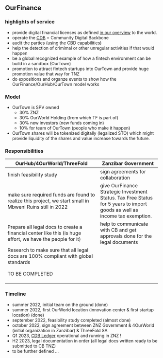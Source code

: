 

## OurFinance

### highlights of service

- provide digital financial licenses as defined [in our overview](../ourfinance/overview.md) to the world.
- operate the [CDB](../ourtown/community_digital_backbone.md) = Community Digital Backbone 
- audit the parties (using the CBD capabilities)
- help the detection of crimimal or other unregular activities if that would happen
- be a global recognized example of how a fintech environment can be build in a sandbox (OurTown)
- promotion to attract fintech startups into OurTown and provide huge promotion value that way for TNZ
- do expositions and organze events to show how the OurFinance/OurHub/OurTown model works

### Model 

- OurTown is SPV owned 
    - 30% ZNZ
    - 30% OurWorld Holding (from which TF is part of)
    - 30% new investors (new funds coming in)
    - 10% for team of OurTown (people who make it happen)
- OurTown shares will be tokenized digitally (legalized STO) which might provide liquidity of the shares and value increase towards the future.

### Responsibilities


| **OurHub/4OurWorld/ThreeFold**                                                                            | **Zanzibar Government**                                                                                                   |
|-----------------------------------------------------------------------------------------------------------|---------------------------------------------------------------------------------------------------------------------------|
| finish feasibility study                                                                                  | sign agreements for collaboration                                                                                         |
| make sure required funds are found to realize this project, we start small in Mbweni Ruins still in 2022  | give OurFinance Strategic Investment Status. Tax Free Status for 5 years to import goods as well as income tax exemption. |
| Prepare all legal docs to create a financial center like this (is huge effort, we have the people for it) | help to communicate with CB and get approvals done for the legal documents                                                |
| Research to make sure that all legal docs are 100% compliant with global standards                        |                                                                                                                           |
|                                                                                                           |                                                                                                                           |
|                                                                                                           |                                                                                                                           |
| TO BE COMPLETED                                                                                           |                                                                                                                           |
|                                                                                                           |                                                                                                                           |
|                                                                                                           |                                                                                                                           |
|                                                                                                           |                                                                                                                           |

### Timeline

- summer 2022, initial team on the ground (done)
- summer 2022, first OurWorld location (innovation center & first startup location) (done)
- september 2022, feasibility study completed (almost done)
- october 2022, sign agreement between ZNZ Government & 4OurWorld (initial organization in Zanzibar) & ThreeFold SA
- Q1 2023, [CDB Ledger](../ourtown/community_digital_backbone.md) operational and running in ZNZ !
- H2 2023, legal documentation in order (all legal docs written ready to be submitted to CB TNZ)
- to be further defined ...
